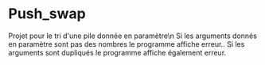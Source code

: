 # Push_swap
Projet pour le tri d'une pile donnée en paramètre\n
Si les arguments donnés en paramètre sont pas des nombres le programme affiche erreur..
Si les arguments sont dupliqués le programme affiche également erreur.
